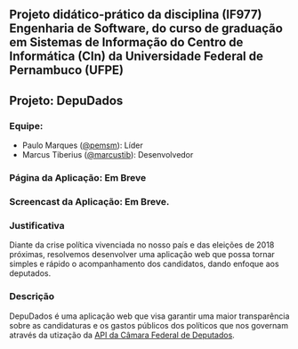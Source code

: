 ## Projeto didático-prático da disciplina (IF977) Engenharia de Software, do curso de graduação em Sistemas de Informação do Centro de Informática (CIn) da Universidade Federal de Pernambuco (UFPE)

## Projeto: DepuDados
### Equipe:
- Paulo Marques ([@pemsm](https://github.com/pemsm)): Líder
- Marcus Tiberius ([@marcustib](https://github.com/marcustib)): Desenvolvedor

### Página da Aplicação: Em Breve
### Screencast da Aplicação: Em Breve.

### Justificativa
Diante da crise política vivenciada no nosso país e das eleições de 2018 próximas, resolvemos desenvolver uma aplicação web que possa tornar simples e rápido o acompanhamento dos candidatos, dando enfoque aos deputados.

### Descrição
DepuDados é uma aplicação web que visa garantir uma maior transparência sobre as candidaturas e os gastos públicos dos políticos que nos governam através da utização da [API da Câmara Federal de Deputados](https://dadosabertos.camara.leg.br/).
